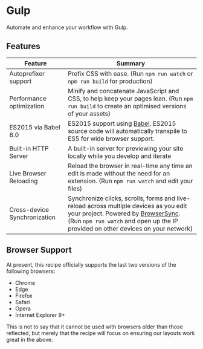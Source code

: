 # Gulp

Automate and enhance your workflow with Gulp.

## Features

| Feature                                | Summary                                                                                                                                                                                                                                                     |
|----------------------------------------|-------------------------------------------------------------------------------------------------------------------------------------------------------------------------------------------------------------------------------------------------------------|
| Autoprefixer support                   | Prefix CSS with ease. (Run `npm run watch` or `npm run build` for production)                                                                                                      |
| Performance optimization               | Minify and concatenate JavaScript and CSS, to help keep your pages lean. (Run `npm run build` to create an optimised versions of your assets)                                                                                                |
| ES2015 via Babel 6.0                   | ES2015 support using [Babel](https://babeljs.io/). ES2015 source code will automatically transpile to ES5 for wide browser support.  |
| Built-in HTTP Server                   | A built-in server for previewing your site locally while you develop and iterate                                                                                                                                                                            |
| Live Browser Reloading                 | Reload the browser in real-time any time an edit is made without the need for an extension. (Run `npm run watch` and edit your files)                                                                                                                           |
| Cross-device Synchronization           | Synchronize clicks, scrolls, forms and live-reload across multiple devices as you edit your project. Powered by [BrowserSync](http://browsersync.io). (Run `npm run watch` and open up the IP provided on other devices on your network)                       |

## Browser Support

At present, this recipe officially supports the last two versions of the following browsers:

* Chrome
* Edge
* Firefox
* Safari
* Opera
* Internet Explorer 9+

This is not to say that it cannot be used with browsers older than those reflected, but merely that the recipe will focus on ensuring our layouts work great in the above.
